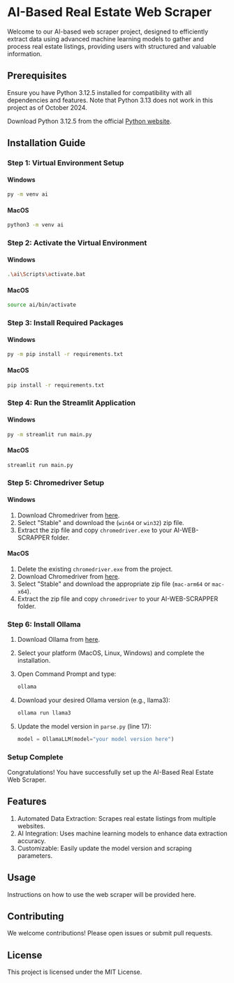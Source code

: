 # AI-Based Real Estate Web Scraper

Welcome to our AI-based web scraper project, designed to efficiently extract data using advanced machine learning models to gather and process real estate listings, providing users with structured and valuable information.

## Prerequisites

Ensure you have Python 3.12.5 installed for compatibility with all dependencies and features. Note that Python 3.13 does not work in this project as of October 2024.

Download Python 3.12.5 from the official [Python website](https://www.python.org/downloads/release/python-3125/).

## Installation Guide

### Step 1: Virtual Environment Setup

#### Windows

```bash
py -m venv ai
```

#### MacOS

```bash
python3 -m venv ai
```

### Step 2: Activate the Virtual Environment

#### Windows

```bash
.\ai\Scripts\activate.bat
```

#### MacOS

```bash
source ai/bin/activate
```

### Step 3: Install Required Packages

#### Windows

```bash
py -m pip install -r requirements.txt
```

#### MacOS

```bash
pip install -r requirements.txt
```

### Step 4: Run the Streamlit Application

#### Windows

```bash
py -m streamlit run main.py
```

#### MacOS

```bash
streamlit run main.py
```

### Step 5: Chromedriver Setup

#### Windows

1. Download Chromedriver from [here](https://googlechromelabs.github.io/chrome-for-testing/#stable).
2. Select "Stable" and download the (`win64` or `win32`) zip file.
3. Extract the zip file and copy `chromedriver.exe` to your AI-WEB-SCRAPPER folder.

#### MacOS

1. Delete the existing `chromedriver.exe` from the project.
2. Download Chromedriver from [here](https://googlechromelabs.github.io/chrome-for-testing/#stable).
3. Select "Stable" and download the appropriate zip file (`mac-arm64` or `mac-x64`).
4. Extract the zip file and copy `chromedriver` to your AI-WEB-SCRAPPER folder.

### Step 6: Install Ollama

1. Download Ollama from [here](https://ollama.com/download).
2. Select your platform (MacOS, Linux, Windows) and complete the installation.

3. Open Command Prompt and type:
   ```bash
   ollama
   ```
4. Download your desired Ollama version (e.g., llama3):

   ```bash
   ollama run llama3
   ```

5. Update the model version in `parse.py` (line 17):

   ```python
   model = OllamaLLM(model="your model version here")
   ```

### Setup Complete

Congratulations! You have successfully set up the AI-Based Real Estate Web Scraper.

## Features

1. Automated Data Extraction: Scrapes real estate listings from multiple websites.
2. AI Integration: Uses machine learning models to enhance data extraction accuracy.
3. Customizable: Easily update the model version and scraping parameters.

## Usage

Instructions on how to use the web scraper will be provided here.

## Contributing

We welcome contributions! Please open issues or submit pull requests.

## License

This project is licensed under the MIT License.
